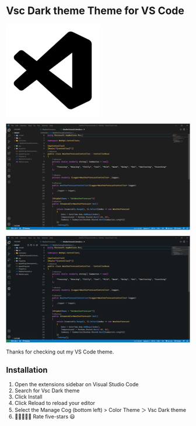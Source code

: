 # Vsc Dark theme Theme for VS Code

![Vsc Dark theme Theme icon](https://raw.githubusercontent.com/Mdb05/Vsc-theme/a345a44c5b4833c297009ae8505892da66a1b31e/images/Vscblacktheme.png)

![Vsc Dark theme Theme image](https://raw.githubusercontent.com/Mdb05/Vsc-theme/cc1f551409a1c16163741d6cd2d54c3c5eb056e9/images/Vsc%20Dark.png)

![Vsc Blue theme Theme image](https://raw.githubusercontent.com/Mdb05/Vsc-theme/a48458ada179f0e74e2c3db3107bc7675d968759/images/Vsc%20Blue.png)

Thanks for checking out my VS Code theme.


## Installation

1. Open the extensions sidebar on Visual Studio Code
1. Search for Vsc Dark theme
1. Click Install
1. Click Reload to reload your editor
1. Select the Manage Cog (bottom left) > Color Theme ＞ Vsc Dark theme
1. 🌟🌟🌟🌟🌟 Rate five-stars 😃

